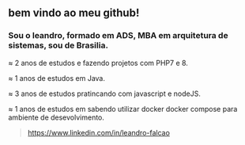 ## bem vindo ao meu github!

### Sou o leandro, formado em ADS, MBA em arquitetura de sistemas, sou de Brasilia.

≈ 2 anos de estudos e fazendo projetos com PHP7 e 8.

≈ 1 anos de estudos em Java.

≈ 3 anos de estudos pratincando com javascript e nodeJS.

≈ 1 anos de estudos em sabendo utilizar docker docker compose para ambiente de desevolvimento.

> https://www.linkedin.com/in/leandro-falcao



